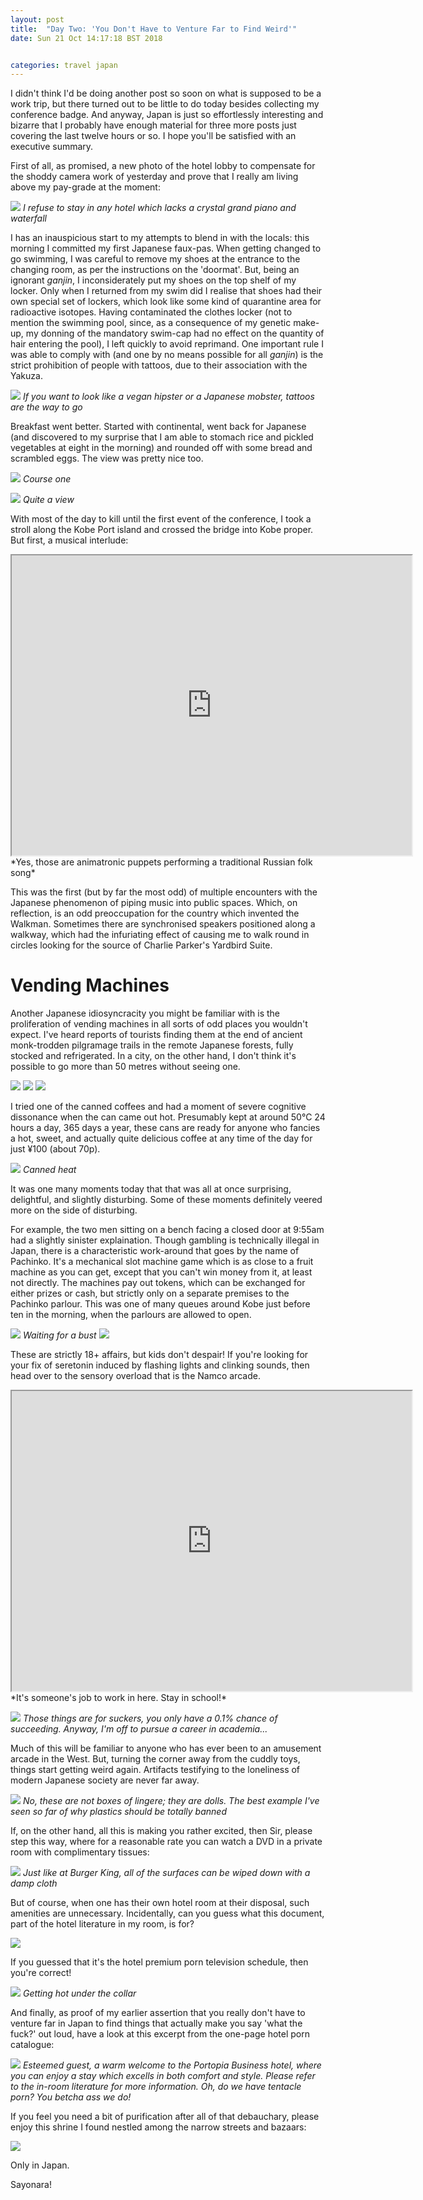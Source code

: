 ```yaml
---
layout: post
title:  "Day Two: 'You Don't Have to Venture Far to Find Weird'"
date: Sun 21 Oct 14:17:18 BST 2018


categories: travel japan
---
```


I didn't think I'd be doing another post so soon on what is supposed to be a work trip, but there turned out to be little to do today besides collecting my conference badge. And anyway, Japan is just so effortlessly interesting and bizarre that I probably have enough material for three more posts just covering the last twelve hours or so. I hope you'll be satisfied with an executive summary.

First of all, as promised, a new photo of the hotel lobby to compensate for the shoddy camera work of yesterday and prove that I really am living above my pay-grade at the moment:

![](/assets/DSC_2011.jpg)
*I refuse to stay in any hotel which lacks a crystal grand piano and waterfall*

I has an inauspicious start to my attempts to blend in with the locals: this morning I committed my first Japanese faux-pas. When getting changed to go swimming, I was careful to remove my shoes at the entrance to the changing room, as per the instructions on the 'doormat'. But, being an ignorant *ganjin*, I inconsiderately put my shoes on the top shelf of my locker. Only when I returned from my swim did I realise that shoes had their own special set of lockers, which look like some kind of quarantine area for radioactive isotopes. Having contaminated the clothes locker (not to mention the swimming pool, since, as a consequence of my genetic make-up, my donning of the mandatory swim-cap had no effect on the quantity of hair entering the pool), I left quickly to avoid reprimand. One important rule I was able to comply with (and one by no means possible for all *ganjin*) is the strict prohibition of people with tattoos, due to their association with the Yakuza.

![](/assets/DSC_2006.jpg)
*If you want to look like a vegan hipster or a Japanese mobster, tattoos are the way to go*

Breakfast went better. Started with continental, went back for Japanese (and discovered to my surprise that I am able to stomach rice and pickled vegetables at eight in the morning) and rounded off with some bread and scrambled eggs. The view was pretty nice too.

![](/assets/DSC_2009.jpg)
*Course one*

![](/assets/DSC_2008.jpg)
*Quite a view*

With most of the day to kill until the first event of the conference, I took a stroll along the Kobe Port island and crossed the bridge into Kobe proper. But first, a musical interlude:

<iframe src="https://drive.google.com/file/d/1Nfz-ljGMN2i5BWYQrTfpzaQk3KpQJa1OCA/preview" width="640" height="480"></iframe>
*Yes, those are animatronic puppets performing a traditional Russian folk song*

This was the first (but by far the most odd) of multiple encounters with the Japanese phenomenon of piping music into public spaces. Which, on reflection, is an odd preoccupation for the country which invented the Walkman. Sometimes there are synchronised speakers positioned along a walkway, which had the infuriating effect of causing me to walk round in circles looking for the source of Charlie Parker's Yardbird Suite.

# Vending Machines

Another Japanese idiosyncracity you might be familiar with is the proliferation of vending machines in all sorts of odd places you wouldn't expect. I've heard reports of tourists finding them at the end of ancient monk-trodden pilgramage trails in the remote Japanese forests, fully stocked and refrigerated. In a city, on the other hand, I don't think it's possible to go more than 50 metres without seeing one.

![](/assets/DSC_2035.jpg)
![](/assets/DSC_2036.jpg)
![](/assets/DSC_2037.jpg)

I tried one of the canned coffees and had a moment of severe cognitive dissonance when the can came out hot. Presumably kept at around 50°C 24 hours a day, 365 days a year, these cans are ready for anyone who fancies a hot, sweet, and actually quite delicious coffee at any time of the day for just ¥100 (about 70p).

![](/assets/DSC_2057.jpg)
*Canned heat*

It was one many moments today that that was all at once surprising, delightful, and slightly disturbing. Some of these moments definitely veered more on the side of disturbing.

For example, the two men sitting on a bench facing a closed door at 9:55am had a slightly sinister explaination. Though gambling is technically illegal in Japan, there is a characteristic work-around that goes by the name of Pachinko. It's a mechanical slot machine game which is as close to a fruit machine as you can get, except that you can't win money from it, at least not directly. The machines pay out tokens, which can be exchanged for either prizes or cash, but strictly only on a separate premises to the Pachinko parlour. This was one of many queues around Kobe just before ten in the morning, when the parlours are allowed to open.

![](/assets/DSC_2039.jpg)
*Waiting for a bust*
![](/assets/DSC_2042.jpg)

These are strictly 18+ affairs, but kids don't despair! If you're looking for your fix of seretonin induced by flashing lights and clinking sounds, then head over to the sensory overload that is the Namco arcade.

<iframe src="https://drive.google.com/file/d/15kBazhKLVLrh93kQR1RW1Qve_ZElYN_28Q/preview" width="640" height="480"></iframe>
*It's someone's job to work in here. Stay in school!*

![](/assets/DSC_2060.jpg)
*Those things are for suckers, you only have a 0.1% chance of succeeding. Anyway, I'm off to pursue a career in academia...*

Much of this will be familiar to anyone who has ever been to an amusement arcade in the West. But, turning the corner away from the cuddly toys, things start getting weird again. Artifacts testifying to the loneliness of modern Japanese society are never far away.

![](/assets/DSC_2062.jpg)
*No, these are not boxes of lingere; they are dolls. The best example I've seen so far of why plastics should be totally banned*

If, on the other hand, all this is making you rather excited, then Sir, please step this way, where for a reasonable rate you can watch a DVD in a private room with complimentary tissues:

![](/assets/DSC_2051.jpg)
*Just like at Burger King, all of the surfaces can be wiped down with a damp cloth*

But of course, when one has their own hotel room at their disposal, such amenities are unnecessary. Incidentally, can you guess what this document, part of the hotel literature in my room, is for?

![](/assets/DSC_2078.jpg)

If you guessed that it's the hotel premium porn television schedule, then you're correct!

![](/assets/DSC_2079.jpg)
*Getting hot under the collar*

And finally, as proof of my earlier assertion that you really don't have to venture far in Japan to find things that actually make you say 'what the fuck?' out loud, have a look at this excerpt from the one-page hotel porn catalogue:

![](/assets/DSC_2080.jpg)
*Esteemed guest, a warm welcome to the Portopia Business hotel, where you can enjoy a stay which excells in both comfort and style. Please refer to the in-room literature for more information. Oh, do we have tentacle porn? You betcha ass we do!*

If you feel you need a bit of purification after all of that debauchary, please enjoy this shrine I found nestled among the narrow streets and bazaars:

![](/assets/DSC_2054.jpg)

Only in Japan.

Sayonara!